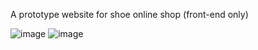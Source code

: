 A prototype website for shoe online shop (front-end only)

![image](https://github.com/user-attachments/assets/ecb885f7-caee-4ef2-add0-51ffb10e0144)
![image](https://github.com/user-attachments/assets/d1c843ea-758b-469e-b7b0-1c399bf0e1d1)
